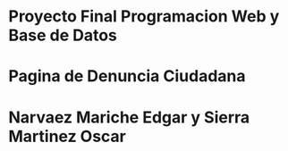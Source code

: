 # Proyecto Final Programacion Web y Base de Datos
# Pagina de Denuncia Ciudadana
# Narvaez Mariche Edgar y Sierra Martinez Oscar

